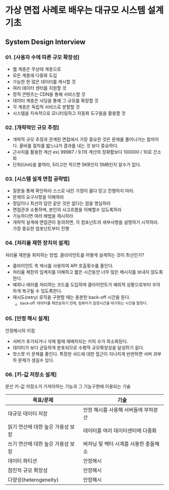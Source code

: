 
# 가상 면접 사례로 배우는 대규모 시스템 설계 기초
## System Design Interview

### 01. [사용자 수에 따른 규모 확장성]
* 웹 계층은 무상태 계층으로
* 모든 계층에 다중화 도입
* 가능한 한 많은 데이터를 캐시할 것
* 여러 데이터 센터를 지원할 것
* 정적 콘텐츠는 CDN을 통해 서비스할 것
* 데이터 계층은 샤딩을 통해 그 규모를 확장할 것
* 각 계층은 독립적 서비스로 분할할 것
* 시스템을 지속적으로 모니터링하고 자동화 도구들을 활용할 것

### 02. [개략적인 규모 추정]
* 개략적 규모 추정과 관계된 면접에서 가장 중요한 것은 문제를 풀어나가는 절차이다. 올바를 절차를 밟느냐가 결과를 내는 것 보다 중요하다.
* 근사치를 활용한 계산 ex) 99987 / 9.1의 계산의 정확함보다 100000 / 10로 간소화
* 단위(Unit)을 붙여라, 5라고만 적으면 5KB인지 5MB인지 알수가 없다.


### 03. [시스템 설계 면접 공략법]
* 질문을 통해 확인하라 스스로 내린 가정이 옳다 믿고 진행하지 마라.
* 문제의 요구사항을 이해하라
* 정답이나 최선의 답안 같은 것은 없다는 점을 명심하라
* 면접관과 소통하며, 본인의 사고흐름을 이해할수 있도록하라
* 가능하다면 여러 해법을 제시하라
* 개략적 설계에 면접관이 동의하면, 각 컴포넌트의 세부사항을 설명하기 시작하라. 가장 중요한 컴포넌트부터 진행


### 04. [처리율 제한 장치의 설계]
처리율 제한을 회피하는 방법. 클라이언트를 어떻게 설계하는 것이 최선인가?
* 클라이언트 측 캐시를 사용하여 API 호출횟수를 줄인다.
* 처리율 제한의 임계치를 이해하고 짧은 시간동안 너무 많은 메시지를 보내지 않도록한다.
* 예외나 에러를 처리하는 코드를 도입하여 클라이언트가 예외적 상황으로부터 우아하게 복구될 수 있도록한다.
* 재시도(retry) 로직을 구현할 때는 충분한 back-off 시간을 둔다.
  * <sup>back-off :데이터를 재전송하기 전에, 컴퓨터가 일정시간을 대기하는 시간을 말한다.</sup>

### 05. [안정 해시 설계]
안정해시의 이점
* 서버가 추가되거나 삭제 될때 재배치되는 키의 수가 최소화된다.
* 데이터가 보다 균등하게 분포되므로 수평적 규모확장성을 달성하기 쉽다.
* 핫스팟 키 문제를 줄인다. 특정한 샤드에 대한 접근이 지나치게 빈번하면 서버 과부하 문제가 생길수 있다.

### 06. [키-값 저장소 설계]
분산 키-값 저장소가 가져야하는 기능과 그 기능구현에 이용되는 기술  


| 목표/문제               | 기술 |
|---------------------|-----|
| 대규모 데이터 저장          | 안정 해시를 사용해 서버들에 부하분산|
| 읽기 연산에 대한 높은 가용성 보장 | 데이터를 여러 데이터센터에 다중화|
| 쓰기 연산에 대한 높은 가용성 보장  | 버저닝 및 벡터 시계를 사용한 충돌해소|
| 데이터 파티션| 안정해시|
| 점진적 규모 확장성 | 안정해시|
| 다양성(heterogeneity)| 안정해시|

